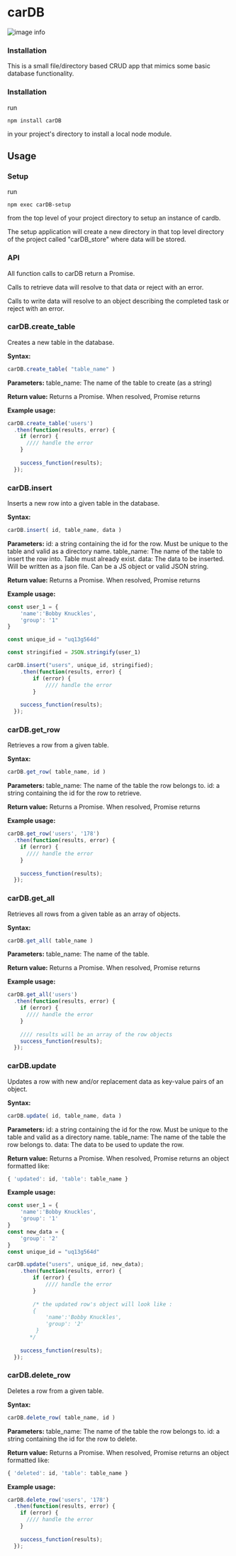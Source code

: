 # carDB
![image info](/head.jpg)

### Installation
This is a small file/directory based CRUD app that mimics some basic database functionality.

### Installation

run 
```console
npm install carDB
```

in your project's directory to install a local node module.


## Usage

### Setup
run 
```console
npm exec carDB-setup
```

from the top level of your project directory to setup an instance of cardb. 

The setup application will create a new directory in that top level directory of the project called "carDB_store" where data will be stored.


### API

All function calls to carDB return a Promise. 

Calls to retrieve data will resolve to that data or reject with an error. 

Calls to write data will resolve to an object describing the completed task or reject with an error.

### carDB.create_table
Creates a new table in the database.

**Syntax:** 
```javascript
carDB.create_table( "table_name" )
```

**Parameters:** table_name: The name of the table to create (as a string)

**Return value:** Returns a Promise. When resolved, Promise returns 

**Example usage:** 
```javascript
carDB.create_table('users')
  .then(function(results, error) {
    if (error) {
      //// handle the error
    }
    
    success_function(results);
  });
```

### carDB.insert
Inserts a new row into a given table in the database.

**Syntax:** 
```javascript
carDB.insert( id, table_name, data )
```

**Parameters:** 
id: a string containing the id for the row. Must be unique to the table and valid as a directory name.
table_name: The name of the table to insert the row into. Table must already exist.
data: The data to be inserted. Will be written as a json file. Can be a JS object or valid JSON string.

**Return value:** Returns a Promise. When resolved, Promise returns 

**Example usage:** 

```javascript
const user_1 = {
    'name':'Bobby Knuckles',
    'group': '1"
}

const unique_id = "uq13g564d"

const stringified = JSON.stringify(user_1)

carDB.insert("users", unique_id, stringified);
    .then(function(results, error) {
        if (error) {
            //// handle the error
        }
    
    success_function(results);
  });
```

### carDB.get_row
Retrieves a row from a given table.

**Syntax:** 
```javascript
carDB.get_row( table_name, id )
```

**Parameters:** 
table_name: The name of the table the row belongs to.
id: a string containing the id for the row to retrieve. 


**Return value:** Returns a Promise. When resolved, Promise returns 

**Example usage:** 
```javascript
carDB.get_row('users', '178')
  .then(function(results, error) {
    if (error) {
      //// handle the error
    }
    
    success_function(results);
  });
```


### carDB.get_all
Retrieves all rows from a given table as an array of objects.

**Syntax:** 
```javascript
carDB.get_all( table_name )
```

**Parameters:** 
table_name: The name of the table.

**Return value:** Returns a Promise. When resolved, Promise returns 

**Example usage:** 
```javascript
carDB.get_all('users')
  .then(function(results, error) {
    if (error) {
      //// handle the error
    }
    
    //// results will be an array of the row objects
    success_function(results);
  });
```

### carDB.update
Updates a row with new and/or replacement data as key-value pairs of an object. 


**Syntax:** 
```javascript
carDB.update( id, table_name, data )
```

**Parameters:** 
id: a string containing the id for the row. Must be unique to the table and valid as a directory name.
table_name: The name of the table the row belongs to.
data: The data to be used to update the row. 

**Return value:** Returns a Promise.  When resolved, Promise returns an object formatted like: 
```javascript
{ 'updated': id, 'table': table_name }
```

**Example usage:** 

```javascript
const user_1 = {
    'name':'Bobby Knuckles',
    'group': '1'
}
const new_data = {
    'group': '2'
}
const unique_id = "uq13g564d"

carDB.update("users", unique_id, new_data);
    .then(function(results, error) {
        if (error) {
            //// handle the error
        }
        
        /* the updated row's object will look like :
        {
            'name':'Bobby Knuckles',
            'group': '2'
         }
       */
    
    success_function(results);
  });
```


### carDB.delete_row 
Deletes a row from a given table.

**Syntax:** 
```javascript
carDB.delete_row( table_name, id )
```

**Parameters:** 
table_name: The name of the table the row belongs to.
id: a string containing the id for the row to delete. 


**Return value:** Returns a Promise. When resolved, Promise returns an object formatted like: 
```javascript
{ 'deleted': id, 'table': table_name }
```


**Example usage:** 
```javascript
carDB.delete_row('users', '178')
  .then(function(results, error) {
    if (error) {
      //// handle the error
    }
    
    success_function(results);
  });
```
